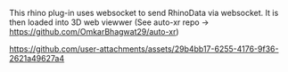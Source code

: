 This rhino plug-in uses websocket to send RhinoData via websocket. It is then loaded into 3D web viewwer (See auto-xr repo -> https://github.com/OmkarBhagwat29/auto-xr)


https://github.com/user-attachments/assets/29b4bb17-6255-4176-9f36-2621a49627a4

